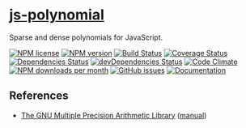 [js-polynomial](http://aureooms.github.io/js-polynomial)
==

Sparse and dense polynomials for JavaScript.

[![NPM license](https://img.shields.io/npm/l/@aureooms/js-polynomial.svg?style=flat)](https://raw.githubusercontent.com/aureooms/js-polynomial/master/LICENSE)
[![NPM version](https://img.shields.io/npm/v/@aureooms/js-polynomial.svg?style=flat)](https://www.npmjs.org/package/@aureooms/js-polynomial)
[![Build Status](https://img.shields.io/travis/aureooms/js-polynomial.svg?style=flat)](https://travis-ci.org/aureooms/js-polynomial)
[![Coverage Status](https://img.shields.io/coveralls/aureooms/js-polynomial.svg?style=flat)](https://coveralls.io/r/aureooms/js-polynomial)
[![Dependencies Status](https://img.shields.io/david/aureooms/js-polynomial.svg?style=flat)](https://david-dm.org/aureooms/js-polynomial#info=dependencies)
[![devDependencies Status](https://img.shields.io/david/dev/aureooms/js-polynomial.svg?style=flat)](https://david-dm.org/aureooms/js-polynomial#info=devDependencies)
[![Code Climate](https://img.shields.io/codeclimate/github/aureooms/js-polynomial.svg?style=flat)](https://codeclimate.com/github/aureooms/js-polynomial)
[![NPM downloads per month](https://img.shields.io/npm/dm/@aureooms/js-polynomial.svg?style=flat)](https://www.npmjs.org/package/@aureooms/js-polynomial)
[![GitHub issues](https://img.shields.io/github/issues/aureooms/js-polynomial.svg?style=flat)](https://github.com/aureooms/js-polynomial/issues)
[![Documentation](https://aureooms.github.io/js-polynomial/badge.svg)](https://aureooms.github.io/js-polynomial/source.html)

## References

 - [The GNU Multiple Precision Arithmetic Library](https://gmplib.org) ([manual](https://gmplib.org/gmp-man-6.0.0a.pdf))
